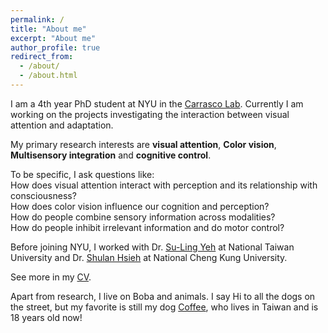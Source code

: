```yaml
---
permalink: /
title: "About me"
excerpt: "About me"
author_profile: true
redirect_from: 
  - /about/
  - /about.html
---
```


I am a 4th year PhD student at NYU in the [Carrasco Lab](https://wp.nyu.edu/carrascolab/). Currently I am working on the projects investigating the interaction between visual attention and adaptation. 

My primary research interests are **visual attention**, **Color vision**, **Multisensory integration** and **cognitive control**. 

<p> To be specific, I ask questions like:  
  <br> How does visual attention interact with perception and its relationship with consciousness?  
  <br> How does color vision influence our cognition and perception?
  <br> How do people combine sensory information across modalities?
  <br> How do people inhibit irrelevant information and do motor control? </p>


Before joining NYU, I worked with Dr. [Su-Ling Yeh](http://epa.psy.ntu.edu.tw/) at National Taiwan University and Dr. [Shulan Hsieh](http://140.116.183.157/Eindex.html) at National Cheng Kung University. 

See more in my [CV](http://hsinghaolee.github.io/files/HsingHaoLee_CV_20250527.pdf).

Apart from research, I live on Boba and animals. I say Hi to all the dogs on the street, but my favorite is still my dog [Coffee](http://hsinghaolee.github.io/files/Coffee.jpeg), who lives in Taiwan and is 18 years old now!
